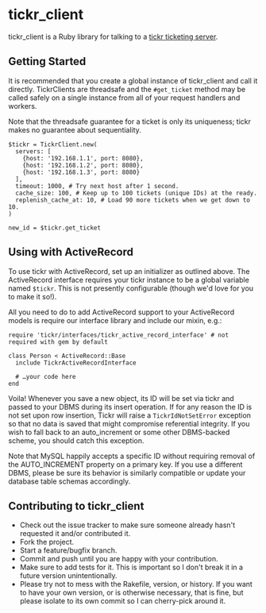 # tickr_client

tickr_client is a Ruby library for talking to a [tickr ticketing server](http://github.com/wistia/tickr-server).

## Getting Started

It is recommended that you create a global instance of tickr_client and call it
directly. TickrClients are threadsafe and the `#get_ticket` method may be
called safely on a single instance from all of your request handlers and
workers.

Note that the threadsafe guarantee for a ticket is only its uniqueness; tickr
makes no guarantee about sequentiality.

    $tickr = TickrClient.new(
      servers: [
        {host: '192.168.1.1', port: 8080},
        {host: '192.168.1.2', port: 8080},
        {host: '192.168.1.3', port: 8080}
      ],
      timeout: 1000, # Try next host after 1 second.
      cache_size: 100, # Keep up to 100 tickets (unique IDs) at the ready.
      replenish_cache_at: 10, # Load 90 more tickets when we get down to 10.
    )
    
    new_id = $tickr.get_ticket

## Using with ActiveRecord

To use tickr with ActiveRecord, set up an initializer as outlined above. The
ActiveRecord interface requires your tickr instance to be a global variable
named `$tickr`. This is not presently configurable (though we'd love for you
to make it so!).

All you need to do to add ActiveRecord support to your ActiveRecord models is
require our interface library and include our mixin, e.g.:

    require 'tickr/interfaces/tickr_active_record_interface' # not required with gem by default
    
    class Person < ActiveRecord::Base
      include TickrActiveRecordInterface
      
      # …your code here
    end

Voila! Whenever you save a new object, its ID will be set via tickr and passed
to your DBMS during its insert operation. If for any reason the ID is not set
upon row insertion, Tickr will raise a `TickrIdNotSetError` exception so that
no data is saved that might compromise referential integrity. If you wish to
fall back to an auto_increment or some other DBMS-backed scheme, you should
catch this exception.

Note that MySQL happily accepts a specific ID without requiring removal of the
AUTO_INCREMENT property on a primary key. If you use a different DBMS, please be
sure its behavior is similarly compatible or update your database table schemas
accordingly.

## Contributing to tickr_client
 
* Check out the issue tracker to make sure someone already hasn't requested it and/or contributed it.
* Fork the project.
* Start a feature/bugfix branch.
* Commit and push until you are happy with your contribution.
* Make sure to add tests for it. This is important so I don't break it in a future version unintentionally.
* Please try not to mess with the Rakefile, version, or history. If you want to have your own version, or is otherwise
necessary, that is fine, but please isolate to its own commit so I can cherry-pick around it.


